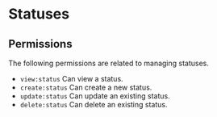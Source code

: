 # Statuses

## Permissions

The following permissions are related to managing statuses.

- `view:status` Can view a status.
- `create:status` Can create a new status.
- `update:status` Can update an existing status.
- `delete:status` Can delete an existing status.
